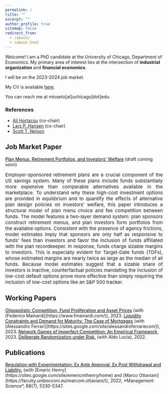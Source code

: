 ```yaml
---
permalink: /
title: ""
excerpt: ""
author_profile: true
sitemap: false
redirect_from: 
  - /about/
  - /about.html
---
```


Welcome! I am a PhD candidate at the University of Chicago, Department of Economics. My primary area of interest lies at the intersection of
**industrial organization** and **financial economics**.

I will be on the 2023-2024 job market.


My CV is available [here](../files/lm_cv.pdf).

You can reach me at mloseto[at]uchicago[dot]edu.

### References

* [Ali Horta&ccedil;su](https://home.uchicago.edu/hortacsu/) (co-chair)
* [Lars P. Hansen](https://larspeterhansen.org/) (co-chair)
* [Scott T. Nelson](https://faculty.chicagobooth.edu/scott-nelson?_gl=1*10bg1mh*_ga*MTM3ODM4MTAyNS4xNjk1NjAwMDUz*_ga_PDRJWHFTEV*MTY5ODY4ODE3My44LjAuMTY5ODY4ODE3My42MC4wLjA.&_ga=2.175682402.1915631437.1698688173-1378381025.1695600053)


## Job Market Paper

<a style="color: black; text-decoration: underline">
	Plan Menus, Retirement Portfolios, and Investors' Welfare</a> (draft coming soon)

<div style="text-align: justify; font-size:15px;">

Employer-sponsored retirement plans are a crucial component of the US savings system. 
Many of these plans include funds substantially more expensive than comparable alternatives available in the marketplace.
To understand why these high-cost investment options are provided in equilibrium and to quantify the effects of alternative plan design policies on investors' welfare,
this paper introduces a structural model of plan menu choice and fee competition between funds. The model features a two-layer demand system:
plan sponsors construct retirement menus, and plan investors form portfolios from the available options. Consistent with the presence of agency frictions,
model estimates imply that sponsors are only half as responsive to funds' fees than investors and favor the inclusion of funds affiliated with the plan recordkeeper.
In response, funds charge sizable margins to investors. This is especially evident for Target-Date funds (TDFs),
whose estimated margins are nearly twice as large as the median of all funds.
Because model estimates suggest that a sizable share of investors is inactive,
counterfactual policies mandating the inclusion of low-cost default options
prove more effective than simply requiring the inclusion of low-cost options like an S&P 500 tracker.

</div>

## Working Papers

<a href="../files/lm_draft_Feb2023.pdf" style="color: black; text-decoration: underline">
	Oligopolistic Competition, Fund Proliferation and Asset Prices</a> (with [Federico Mainardi](https://www.fmainardi.com/)), 2023.


<a href="../files/fl_draft_Sep2023.pdf" style="color: black; text-decoration: underline">
	Liquidity Constraints and Demand for Maturity: The Case of Mortgages</a> (with [Alessandro Ferrari](https://sites.google.com/site/alessandroferrariecon/)), 2023.


<a href="../files/network_oligopolies_draft_0409.pdf" style="color: black; text-decoration: underline">
	Network Games of Imperfect Competition: An Empirical Framework</a>, 2023.


<a href="../files/ll_draft_sept2022.pdf" style="color: black; text-decoration: underline">
	Deliberate Randomization under Risk.</a> (with Aldo Lucia), 2022.


## Publications

<a href="../files/hlo_final.PDF" style="color: black; text-decoration: underline">
	Regulation with Experimentation: Ex Ante Approval, Ex Post Withdrawal and Liability.</a> (with [Emeric Henry](https://sites.google.com/site/emericmlhenry/home) 
	and [Marco Ottaviani](https://faculty.unibocconi.eu/marcom.ottaviani/)), 2022,
	*Management Science*, 68(7), 5330-5347.